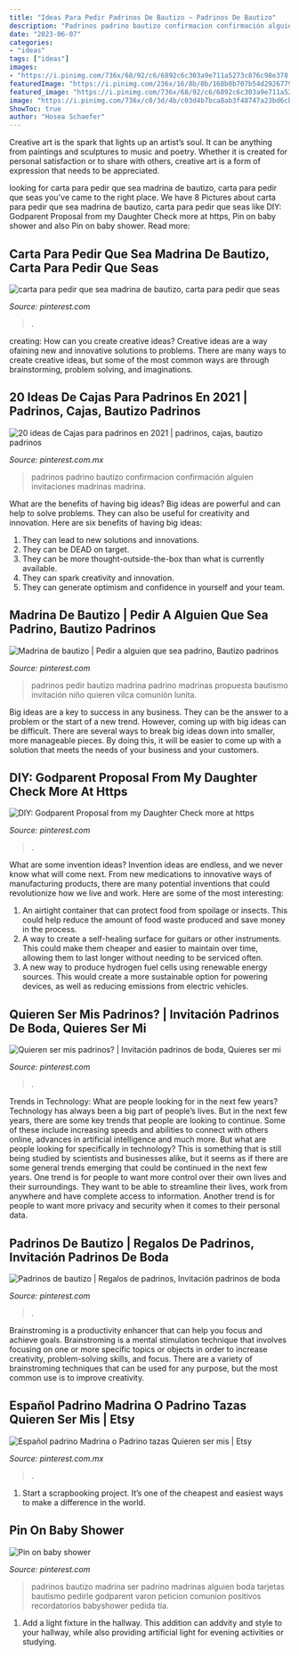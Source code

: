 ```yaml
---
title: "Ideas Para Pedir Padrinos De Bautizo ~ Padrinos De Bautizo"
description: "Padrinos padrino bautizo confirmacion confirmación alguien invitaciones madrinas madrina"
date: "2023-06-07"
categories:
- "ideas"
tags: ["ideas"]
images:
- "https://i.pinimg.com/736x/68/92/c6/6892c6c303a9e711a5273c876c98e378.jpg"
featuredImage: "https://i.pinimg.com/236x/16/8b/0b/168b0b707b54d292677962c89a3d8727.jpg"
featured_image: "https://i.pinimg.com/736x/68/92/c6/6892c6c303a9e711a5273c876c98e378.jpg"
image: "https://i.pinimg.com/736x/c0/3d/4b/c03d4b7bca8ab3f48747a23bd6cb4b1a.jpg"
ShowToc: true
author: "Hosea Schaefer"
---
```



Creative art is the spark that lights up an artist’s soul. It can be anything from paintings and sculptures to music and poetry. Whether it is created for personal satisfaction or to share with others, creative art is a form of expression that needs to be appreciated.

	

		
looking for carta para pedir que sea madrina de bautizo, carta para pedir que seas you've came to the right place. We have 8 Pictures about carta para pedir que sea madrina de bautizo, carta para pedir que seas like DIY: Godparent Proposal from my Daughter Check more at https, Pin on baby shower and also Pin on baby shower. Read more:
		
    
## Carta Para Pedir Que Sea Madrina De Bautizo, Carta Para Pedir Que Seas

<img loading=lazy src="https://i.pinimg.com/736x/2d/5f/8a/2d5f8a656b964ce2f7cb7f957e9ac43f.jpg" onerror="this.onerror=null;this.src='https://tse3.mm.bing.net/th?id=OIP.8b6mvyjlsleMSFjYCw127gHaJ4&amp;pid=15.1';" alt="carta para pedir que sea madrina de bautizo, carta para pedir que seas">

_Source: pinterest.com_

>. 

	

creating: How can you create creative ideas?
Creative ideas are a way ofaining new and innovative solutions to problems. There are many ways to create creative ideas, but some of the most common ways are through brainstorming, problem solving, and imaginations.

    
## 20 Ideas De Cajas Para Padrinos En 2021 | Padrinos, Cajas, Bautizo Padrinos

<img loading=lazy src="https://i.pinimg.com/236x/16/8b/0b/168b0b707b54d292677962c89a3d8727.jpg" onerror="this.onerror=null;this.src='https://tse4.mm.bing.net/th?id=OIP.5r4Mh_Y1o7uhfZUwn5J1FgAAAA&amp;pid=15.1';" alt="20 ideas de Cajas para padrinos en 2021 | padrinos, cajas, bautizo padrinos">

_Source: pinterest.com.mx_

>padrinos padrino bautizo confirmacion confirmación alguien invitaciones madrinas madrina. 

	

What are the benefits of having big ideas?
Big ideas are powerful and can help to solve problems. They can also be useful for creativity and innovation. Here are six benefits of having big ideas: 
1. They can lead to new solutions and innovations.
2. They can be DEAD on target.
3. They can be more thought-outside-the-box than what is currently available.
4. They can spark creativity and innovation. 
5. They can generate optimism and confidence in yourself and your team.

    
## Madrina De Bautizo | Pedir A Alguien Que Sea Padrino, Bautizo Padrinos

<img loading=lazy src="https://i.pinimg.com/736x/c0/3d/4b/c03d4b7bca8ab3f48747a23bd6cb4b1a.jpg" onerror="this.onerror=null;this.src='https://tse4.mm.bing.net/th?id=OIP.lx20Y-Sgv7mvKH6CUauTyQHaJ3&amp;pid=15.1';" alt="Madrina de bautizo | Pedir a alguien que sea padrino, Bautizo padrinos">

_Source: pinterest.com_

>padrinos pedir bautizo madrina padrino madrinas propuesta bautismo invitación niño quieren vilca comunión lunita. 

	

Big ideas are a key to success in any business. They can be the answer to a problem or the start of a new trend. However, coming up with big ideas can be difficult. There are several ways to break big ideas down into smaller, more manageable pieces. By doing this, it will be easier to come up with a solution that meets the needs of your business and your customers.

    
## DIY: Godparent Proposal From My Daughter Check More At Https

<img loading=lazy src="https://i.pinimg.com/736x/68/92/c6/6892c6c303a9e711a5273c876c98e378.jpg" onerror="this.onerror=null;this.src='https://tse2.mm.bing.net/th?id=OIP.7ueBFmHTLJy1T4NZ8CrcTQHaJ3&amp;pid=15.1';" alt="DIY: Godparent Proposal from my Daughter Check more at https">

_Source: pinterest.com_

>. 

	

What are some invention ideas?
Invention ideas are endless, and we never know what will come next. From new medications to innovative ways of manufacturing products, there are many potential inventions that could revolutionize how we live and work. Here are some of the most interesting: 
1. An airtight container that can protect food from spoilage or insects. This could help reduce the amount of food waste produced and save money in the process. 
2. A way to create a self-healing surface for guitars or other instruments. This could make them cheaper and easier to maintain over time, allowing them to last longer without needing to be serviced often. 
3. A new way to produce hydrogen fuel cells using renewable energy sources. This would create a more sustainable option for powering devices, as well as reducing emissions from electric vehicles. 

    
## Quieren Ser Mis Padrinos? | Invitación Padrinos De Boda, Quieres Ser Mi

<img loading=lazy src="https://i.pinimg.com/originals/6b/a6/e5/6ba6e5c0567b66cca7da7935681e47c6.jpg" onerror="this.onerror=null;this.src='https://tse4.mm.bing.net/th?id=OIP.uiJ3nUS97C0X4KJcDihOdwHaJ4&amp;pid=15.1';" alt="Quieren ser mis padrinos? | Invitación padrinos de boda, Quieres ser mi">

_Source: pinterest.com_

>. 

	

Trends in Technology: What are people looking for in the next few years?
Technology has always been a big part of people’s lives. But in the next few years, there are some key trends that people are looking to continue. 
Some of these include increasing speeds and abilities to connect with others online, advances in artificial intelligence and much more. 
But what are people looking for specifically in technology? This is something that is still being studied by scientists and businesses alike, but it seems as if there are some general trends emerging that could be continued in the next few years. 
One trend is for people to want more control over their own lives and their surroundings. They want to be able to streamline their lives, work from anywhere and have complete access to information. 
Another trend is for people to want more privacy and security when it comes to their personal data.

    
## Padrinos De Bautizo | Regalos De Padrinos, Invitación Padrinos De Boda

<img loading=lazy src="https://i.pinimg.com/736x/95/cd/96/95cd964430efb803a486e61f21e50167.jpg" onerror="this.onerror=null;this.src='https://tse4.mm.bing.net/th?id=OIP.0DPn2mb29dR8FxTSdH9tqwHaKj&amp;pid=15.1';" alt="Padrinos de bautizo | Regalos de padrinos, Invitación padrinos de boda">

_Source: pinterest.com_

>. 

	

Brainstroming is a productivity enhancer that can help you focus and achieve goals. Brainstroming is a mental stimulation technique that involves focusing on one or more specific topics or objects in order to increase creativity, problem-solving skills, and focus. There are a variety of brainstroming techniques that can be used for any purpose, but the most common use is to improve creativity.

    
## Español Padrino Madrina O Padrino Tazas Quieren Ser Mis | Etsy

<img loading=lazy src="https://i.pinimg.com/originals/20/c4/5a/20c45a3c61c714a82902b9644906ce71.jpg" onerror="this.onerror=null;this.src='https://tse1.mm.bing.net/th?id=OIP.GIkp1PymyOEM7w2OVGNiIwHaE_&amp;pid=15.1';" alt="Español padrino Madrina o Padrino tazas Quieren ser mis | Etsy">

_Source: pinterest.com.mx_

>. 

	

1. Start a scrapbooking project. It’s one of the cheapest and easiest ways to make a difference in the world.

    
## Pin On Baby Shower

<img loading=lazy src="https://i.pinimg.com/736x/09/0c/32/090c32d00d41bc233869b9dd4bbe8963.jpg" onerror="this.onerror=null;this.src='https://tse2.mm.bing.net/th?id=OIP.oZoUkdIZNVLHWfwB0MVpSgHaJ4&amp;pid=15.1';" alt="Pin on baby shower">

_Source: pinterest.com_

>padrinos bautizo madrina ser padrino madrinas alguien boda tarjetas bautismo pedirle godparent varon peticion comunion positivos recordatorios babyshower pedida tía. 

	

1. Add a light fixture in the hallway. This addition can addvity and style to your hallway, while also providing artificial light for evening activities or studying.

